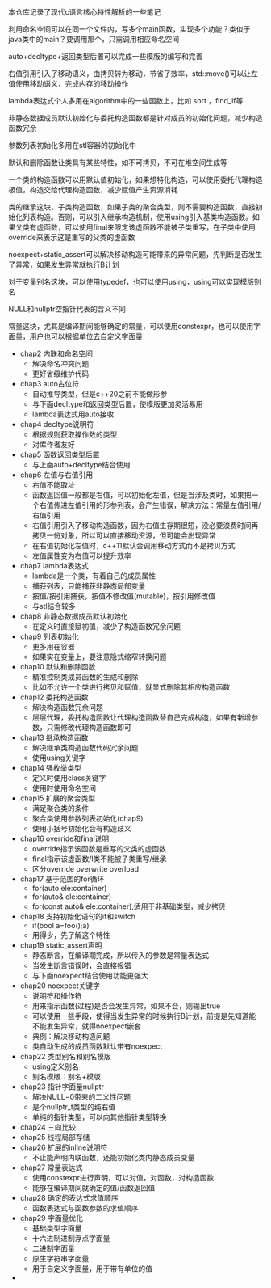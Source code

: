 本仓库记录了现代c语言核心特性解析的一些笔记

利用命名空间可以在同一个文件内，写多个main函数，实现多个功能？类似于java类中的main？要调用那个，只需调用相应命名空间

auto+decltype+返回类型后置可以完成一些模版的编写和完善

右值引用引入了移动语义，由拷贝转为移动，节省了效率，std::move()可以让左值使用移动语义，完成内存的移动操作

lambda表达式个人多用在algorithm中的一些函数上，比如 sort ，find_if等

非静态数据成员默认初始化与委托构造函数都是针对成员的初始化问题，减少构造函数冗余

参数列表初始化多用在stl容器的初始化中

默认和删除函数让类具有某些特性，如不可拷贝，不可在堆空间生成等

一个类的构造函数可以用默认值初始化，如果想特化构造，可以使用委托代理构造极值，构造交给代理构造函数，减少赋值产生资源消耗

类的继承这块，子类构造函数，如果子类的聚合类型，则不需要构造函数，直接初始化列表构造。否则，可以引入继承构造机制，使用using引入基类构造函数。如果父类有虚函数，可以使用final来限定该虚函数不能被子类重写，在子类中使用override来表示这是重写的父类的虚函数

noexpect+static_assert可以解决移动构造可能带来的异常问题，先判断是否发生了异常，如果发生异常就执行B计划

对于变量别名这块，可以使用typedef，也可以使用using，using可以实现模版别名

NULL和nullptr空指针代表的含义不同


常量这块，尤其是编译期间能够确定的常量，可以使用constexpr，也可以使用字面量，用户也可以根据单位去自定义字面量


- chap2 内联和命名空间
  - 解决命名冲突问题
  - 更好省级维护代码
- chap3 auto占位符
  - 自动推导类型，但是c++20之前不能做形参
  - 与下面decltype和返回类型后置，使模版更加灵活易用
  - lambda表达式用auto接收
- chap4 decltype说明符
  - 根据规则获取操作数的类型
  - 对库作者友好
- chap5 函数返回类型后置
  - 与上面auto+decltype结合使用
- chap6 左值与右值引用
  - 右值不能取址
  - 函数返回值一般都是右值，可以初始化左值，但是当涉及类时，如果把一个右值传进左值引用的形参列表，会产生错误，解决方法：常量左值引用/右值引用
  - 右值引用引入了移动构造函数，因为右值生存期很短，没必要浪费时间再拷贝一份对象，所以可以直接移动资源，但可能会出现异常
  - 在右值初始化左值时，c++11默认会调用移动方式而不是拷贝方式
  - 左值属性变为右值可以提升效率
- chap7 lambda表达式
  - lambda是一个类，有着自己的成员属性
  - 捕获列表，只能捕获非静态局部变量
  - 按值/按引用捕获，按值不修改值(mutable)，按引用修改值
  - 与stl结合较多
- chap8 非静态数据成员默认初始化
  - 在定义时直接赋初值，减少了构造函数冗余问题
- chap9 列表初始化
  - 更多用在容器
  - 如果实在变量上，要注意隐式缩窄转换问题
- chap10 默认和删除函数
  - 精准控制类成员函数的生成和删除
  - 比如不允许一个类进行拷贝和赋值，就显式删除其相应构造函数
- chap12 委托构造函数
  - 解决构造函数冗余问题
  - 层层代理，委托构造函数让代理构造函数替自己完成构造，如果有新增参数，只需修改代理构造函数即可
- chap13 继承构造函数
  - 解决继承类构造函数代码冗余问题
  - 使用using关键字
- chap14 强枚举类型
  - 定义时使用class关键字
  - 使用时使用命名空间
- chap15 扩展的聚合类型
  - 满足聚合类的条件
  - 聚合类使用参数列表初始化(chap9)
  - 使用小括号初始化会有构造歧义
- chap16 override和final说明
  - override指示该函数是重写的父类的虚函数
  - final指示该虚函数/l类不能被子类重写/继承
  - 区分override overwrite overload
- chap17 基于范围的for循环
  - for(auto ele:container)
  - for(auto& ele:container)
  - for(const auto& ele:container),适用于非基础类型，减少拷贝
- chap18 支持初始化语句的if和switch
  - if(bool a=foo();a)
  - 用得少，先了解这个特性
- chap19 static_assert声明
  - 静态断言，在编译期完成，所以传入的参数是常量表达式
  - 当发生断言错误时，会直接报错
  - 与下面noexpect结合使用功能更强大
- chap20 noexpect关键字
  - 说明符和操作符
  - 用来指示函数(过程)是否会发生异常，如果不会，则输出true
  - 可以使用一些手段，使得当发生异常的时候执行B计划，前提是先知道能不能发生异常，就得noexpect嵌套
  - 典例：解决移动构造问题
  - 类自动生成的成员函数默认带有noexpect
- chap22 类型别名和别名模版
  - using定义别名
  - 别名模版：别名+模版
- chap23 指针字面量nullptr
  - 解决NULL=0带来的二义性问题
  - 是个nullptr_t类型的纯右值
  - 单纯的指针类型，可以向其他指针类型转换
- chap24 三向比较
- chap25 线程局部存储
- chap26 扩展的inline说明符
    - 不止能声明内联函数，还能初始化类内静态成员变量
- chap27 常量表达式
    - 使用constexpr进行声明，可以对值，对函数，对构造函数
    - 能够在编译期间就确定的值/函数返回值
- chap28 确定的表达式求值顺序
    - 函数表达式与函数参数的求值顺序
- chap29 字面量优化
    - 基础类型字面量
    - 十六进制进制浮点字面量
    - 二进制字面量
    - 原生字符串字面量
    - 用于自定义字面量，用于带有单位的值
- 
